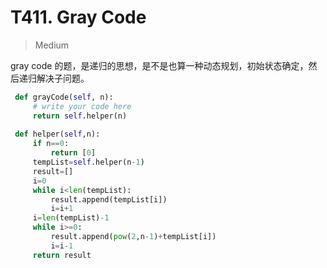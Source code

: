 # T411. Gray Code

> Medium 

gray code 的题，是递归的思想，是不是也算一种动态规划，初始状态确定，然后递归解决子问题。

```Python
 def grayCode(self, n):
     # write your code here
     return self.helper(n)
 
 def helper(self,n):
     if n==0:
         return [0]
     tempList=self.helper(n-1)
     result=[]
     i=0
     while i<len(tempList):
         result.append(tempList[i])
         i=i+1
     i=len(tempList)-1    
     while i>=0:
         result.append(pow(2,n-1)+tempList[i])
         i=i-1
     return result
```

